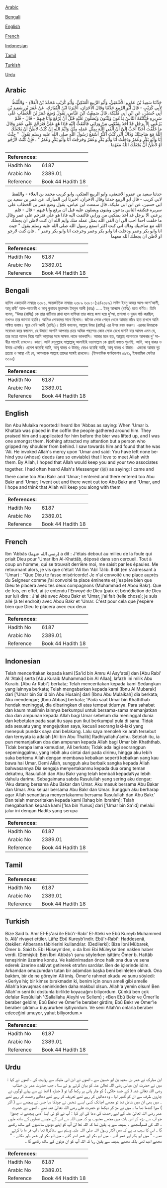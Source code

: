 [Arabic](#arabic)

[Bengali](#bengali)

[English](#english)

[French](#french)

[Indonesian](#indonesian)

[Tamil](#tamil)

[Turkish](#turkish)

[Urdu](#urdu)

## Arabic


<div dir="rtl" lang="ar" style={{fontSize:'larger',backgroundColor:'#f8f9fa',padding:20}}>
حَدَّثَنَا سَعِيدُ بْنُ عَمْرٍو الأَشْعَثِيُّ، وَأَبُو الرَّبِيعِ الْعَتَكِيُّ، وَأَبُو كُرَيْبٍ مُحَمَّدُ بْنُ الْعَلاَءِ - وَاللَّفْظُ لأَبِي كُرَيْبٍ - قَالَ أَبُو الرَّبِيعِ حَدَّثَنَا وَقَالَ الآخَرَانِ، أَخْبَرَنَا ابْنُ الْمُبَارَكِ، عَنْ عُمَرَ بْنِ سَعِيدِ بْنِ أَبِي حُسَيْنٍ، عَنِ ابْنِ أَبِي مُلَيْكَةَ، قَالَ سَمِعْتُ ابْنَ عَبَّاسٍ، يَقُولُ وُضِعَ عُمَرُ بْنُ الْخَطَّابِ عَلَى سَرِيرِهِ فَتَكَنَّفَهُ النَّاسُ يَدْعُونَ وَيُثْنُونَ وَيُصَلُّونَ عَلَيْهِ قَبْلَ أَنْ يُرْفَعَ وَأَنَا فِيهِمْ - قَالَ - فَلَمْ يَرُعْنِي إِلاَّ بِرَجُلٍ قَدْ أَخَذَ بِمَنْكِبِي مِنْ وَرَائِي فَالْتَفَتُّ إِلَيْهِ فَإِذَا هُوَ عَلِيُّ فَتَرَحَّمَ عَلَى عُمَرَ وَقَالَ مَا خَلَّفْتَ أَحَدًا أَحَبَّ إِلَىَّ أَنْ أَلْقَى اللَّهَ بِمِثْلِ عَمَلِهِ مِنْكَ وَايْمُ اللَّهِ إِنْ كُنْتُ لأَظُنُّ أَنْ يَجْعَلَكَ اللَّهُ مَعَ صَاحِبَيْكَ وَذَاكَ أَنِّي كُنْتُ أُكَثِّرُ أَسْمَعُ رَسُولَ اللَّهِ صلى الله عليه وسلم يَقُولُ ‏ "‏ جِئْتُ أَنَا وَأَبُو بَكْرٍ وَعُمَرُ وَدَخَلْتُ أَنَا وَأَبُو بَكْرٍ وَعُمَرُ وَخَرَجْتُ أَنَا وَأَبُو بَكْرٍ وَعُمَرُ ‏"‏ ‏.‏ فَإِنْ كُنْتُ لأَرْجُو أَوْ لأَظُنُّ أَنْ يَجْعَلَكَ اللَّهُ مَعَهُمَا ‏.‏
</div>
<div style={{backgroundColor:'#f8f9fa',padding:20, marginBottom: 10}}><table> <thead> <tr> <th>References:</th> <th></th> </tr> </thead> <tbody><tr><td>Hadith No</td><td>6187</td></tr><tr><td>Arabic No</td><td>2389.01</td></tr><tr><td>Reference</td><td>Book 44 Hadith 18</td></tr></tbody></table></div>


<div dir="rtl" lang="ar" style={{fontSize:'larger',backgroundColor:'#f8f9fa',padding:20}}>
حدثنا سعيد بن عمرو الاشعثي، وابو الربيع العتكي، وابو كريب محمد بن العلاء - واللفظ لابي كريب - قال ابو الربيع حدثنا وقال الاخران، اخبرنا ابن المبارك، عن عمر بن سعيد بن ابي حسين، عن ابن ابي مليكة، قال سمعت ابن عباس، يقول وضع عمر بن الخطاب على سريره فتكنفه الناس يدعون ويثنون ويصلون عليه قبل ان يرفع وانا فيهم - قال - فلم يرعني الا برجل قد اخذ بمنكبي من ورايي فالتفت اليه فاذا هو علي فترحم على عمر وقال ما خلفت احدا احب الى ان القى الله بمثل عمله منك وايم الله ان كنت لاظن ان يجعلك الله مع صاحبيك وذاك اني كنت اكثر اسمع رسول الله صلى الله عليه وسلم يقول " جيت انا وابو بكر وعمر ودخلت انا وابو بكر وعمر وخرجت انا وابو بكر وعمر " . فان كنت لارجو او لاظن ان يجعلك الله معهما
</div>
<div style={{backgroundColor:'#f8f9fa',padding:20, marginBottom: 10}}><table> <thead> <tr> <th>References:</th> <th></th> </tr> </thead> <tbody><tr><td>Hadith No</td><td>6187</td></tr><tr><td>Arabic No</td><td>2389.01</td></tr><tr><td>Reference</td><td>Book 44 Hadith 18</td></tr></tbody></table></div>

## Bengali


<div dir="ltr" lang="bn" style={{fontSize:'larger',backgroundColor:'#f8f9fa',padding:20}}>
হাদিস একাডেমি নাম্বারঃ ৬০৮১, আন্তর্জাতিক নাম্বারঃ ২৩৮৯ ৬০৮১-(১৪/২৩৮৯) সাঈদ ইবনু আমর আল-আশ'আসী, আবূ রাবী’ আল-আতাকী ও আবূ কুরায়ব মুহাম্মাদ ইবনুল আলী (রহঃ) ..... ইবনু আব্বাস (রাযিঃ) হতে বর্ণিত। তিনি বলেন, “উমর (রাযিঃ) কে তার খাটিয়ায় রাখা হলে ব্যক্তিরা তার কাছে জমা হয়ে দু'আ, প্রশংসা ও দুরূদ পাঠ করছিল, তখনও তার জানাযা হয়নি। আমিও লোকদের সাথে ছিলাম। জনৈক লোক পেছন থেকে আমার কাঁধে হাত রাখলে আমি শঙ্কিত হলাম। ঘুরে দেখি আলী (রাযিঃ)। তিনি বললেন, আল্লাহ উমর (রাযিঃ) এর উপর রহম করুন। এরপর উমারকে সম্বোধন করে বললেন, হে উমার! আপনি আপনার চেয়ে অধিক পছন্দের কোন লোক রেখে যাননি যার আমল এমন যে, তার মতো আমল নিয়ে আমি আল্লাহর সঙ্গে সাক্ষাৎ লাভে ভালবাসি। আমার মনে হত, আল্লাহ আপনাকে আপনার দু' সাথীর সাথেই রাখবেন। কারণ, আমি রসূলুল্লাহ সাল্লাল্লাহু আলাইহি ওয়াসাল্লাম কে প্রায়ই বলতে শুনেছি, আমি, আবূ বাকর ও উমার এসেছি। প্রবেশ করেছি আমি, আবূ বাকর ও উমার; বেরও হয়েছি আমি, আবূ বাকর ও উমার। এজন্যে আমার দৃঢ় প্রত্যয় ও আস্থা এই যে, আপনাকে আল্লাহ তাদের সঙ্গেই রাখবেন। (ইসলামিক ফাউন্ডেশন ৫৯৭১, ইসলামিক সেন্টার ৬০১০)
</div>
<div style={{backgroundColor:'#f8f9fa',padding:20, marginBottom: 10}}><table> <thead> <tr> <th>References:</th> <th></th> </tr> </thead> <tbody><tr><td>Hadith No</td><td>6187</td></tr><tr><td>Arabic No</td><td>2389.01</td></tr><tr><td>Reference</td><td>Book 44 Hadith 18</td></tr></tbody></table></div>

## English


<div dir="ltr" lang="en" style={{fontSize:'larger',backgroundColor:'#f8f9fa',padding:20}}>
Ibn Abu Mulaika reported:I heard Ibn 'Abbas as saying: When 'Umar b. Khattab was placed in the coffin the people gathered around him. They praised him and supplicated for him before the bier was lifted up, and I was one amongst them. Nothing attracted my attention but a person who gripped my shoulder from behind. I saw towards him and found that he was 'Ali. He invoked Allah's mercy upon 'Umar and said: You have left none behind you (whose) deeds (are so enviable) that I love to meet Allah with them. By Allah, I hoped that Allah would keep you and your two associates together. I had often heard Allah's Messenger (ﷺ) as saying: I came and there came too Abu Bakr and 'Umar; I entered and there entered too Abu Bakr and 'Umar; I went out and there went out too Abu Bakr and 'Umar, and I hope and think that Allah will keep you along with them
</div>
<div style={{backgroundColor:'#f8f9fa',padding:20, marginBottom: 10}}><table> <thead> <tr> <th>References:</th> <th></th> </tr> </thead> <tbody><tr><td>Hadith No</td><td>6187</td></tr><tr><td>Arabic No</td><td>2389.01</td></tr><tr><td>Reference</td><td>Book 44 Hadith 18</td></tr></tbody></table></div>

## French


<div dir="ltr" lang="fr" style={{fontSize:'larger',backgroundColor:'#f8f9fa',padding:20}}>
Ibn 'Abbâs (رضي الله عنهما) a dit : J'étais debout au milieu de la foule qui priait Dieu pour 'Umar Ibn Al-Khattâb, déposé dans son cercueil. Tout à coup un homme, qui se trouvait derrière moi, me saisit par les épaules. Me retournant alors, je vis que c'était 'Alî Ibn 'Abî Tâlib. Il dit (en s'adressant à 'Umar) : "Que Dieu te fasse miséricorde! Je n'ai convoité une place auprès du Seigneur comme j'ai convoité ta place éminente et j'espère bien que Dieu te placera avec tes deux compagnons (Muhammad et Abou Bakr). Que de fois, en effet, ai-je entendu l'Envoyé de Dieu (paix et bénédiction de Dieu sur lui) dire : J'ai été avec Abou Bakr et 'Umar, j'ai fait (telle chose); je suis allé (à tel endroit) avec Abou Bakr et 'Umar. C'est pour cela que j'espère bien que Dieu te placera avec eux deux
</div>
<div style={{backgroundColor:'#f8f9fa',padding:20, marginBottom: 10}}><table> <thead> <tr> <th>References:</th> <th></th> </tr> </thead> <tbody><tr><td>Hadith No</td><td>6187</td></tr><tr><td>Arabic No</td><td>2389.01</td></tr><tr><td>Reference</td><td>Book 44 Hadith 18</td></tr></tbody></table></div>

## Indonesian


<div dir="ltr" lang="id" style={{fontSize:'larger',backgroundColor:'#f8f9fa',padding:20}}>
Telah menceritakan kepada kami [Sa'id bin Amru Al Asy'atsi] dan [Abu Rabi' Al 'Ataki] serta [Abu Kuraib Muhammad bin Al Allaa], lafazh ini milik Abu Kuraib. [Abu Ar Rabi'] berkata; Telah menceritakan kepada kami Sedangkan yang lainnya berkata; Telah mengabarkan kepada kami [Ibnu Al Mubarak] dari ['Umar bin Sa'id bin Abu Husain] dari [Ibnu Abu Mulaikah] dia berkata; Aku mendengar; [Ibnu Abbas] berkata; 'Pada saat Umar bin Khaththab hendak meninggal, dia dibaringkan di atas tempat tidurnya. Para sahabat dan kaum muslimin lainnya berkumpul untuk bersama-sama memanjatkan doa dan ampunan kepada Allah bagi Umar sebelum dia meninggal dunia dan kebetulan pada saat itu saya pun ikut berkumpul pula di sana. Tidak ada sesuatu yang mengejutkan saya, kecuali seorang laki-laki yang menepuk pundak saya dari belakang. Lalu saya menoleh ke arah tersebut dan ternyata ia adalah [Ali bin Abu Thalib] Radhiyallahu'anhu. Setelah itu, ia pun memanjatkan doa dan ampunan kepada Allah bagi Umar bin Khaththab. Tidak berapa lama kemudian, Ali berkata; Tidak ada lagi seorangpun sepeninggalmu, yang lebih aku cintai dari pada dirimu, hingga aku lebih suka bertemu Allah dengan membawa kebaikan seperti kebaikan yang kau bawa hai Umar. Demi Allah, sungguh aku berbaik sangka kepada Allah bahwasannya Dia sengaja menyertakanmu kepada dua orang teman dekatmu, Rasulullah dan Abu Bakr yang telah kembali kepadaNya lebih dahulu darimu. Sebagaimana sabda Rasulullah yang sering aku dengar; 'Aku datang bersama Abu Bakar dan Umar. Aku masuk bersama Abu Bakar dan Umar. Aku keluar bersama Abu Bakr dan Umar. Sungguh aku berharap agar Allah senantiasa menyertakanmu bersama Rasulullah dan Abu Bakr.' Dan telah menceritakan kepada kami [Ishaq bin Ibrahim]; Telah mengabarkan kepada kami ['Isa bin Yunus] dari ['Umar bin Sa'id] melalui jalur ini dengan Hadits yang serupa
</div>
<div style={{backgroundColor:'#f8f9fa',padding:20, marginBottom: 10}}><table> <thead> <tr> <th>References:</th> <th></th> </tr> </thead> <tbody><tr><td>Hadith No</td><td>6187</td></tr><tr><td>Arabic No</td><td>2389.01</td></tr><tr><td>Reference</td><td>Book 44 Hadith 18</td></tr></tbody></table></div>

## Tamil


<div dir="ltr" lang="ta" style={{fontSize:'larger',backgroundColor:'#f8f9fa',padding:20}}>

</div>
<div style={{backgroundColor:'#f8f9fa',padding:20, marginBottom: 10}}><table> <thead> <tr> <th>References:</th> <th></th> </tr> </thead> <tbody><tr><td>Hadith No</td><td>6187</td></tr><tr><td>Arabic No</td><td>2389.01</td></tr><tr><td>Reference</td><td>Book 44 Hadith 18</td></tr></tbody></table></div>

## Turkish


<div dir="ltr" lang="tr" style={{fontSize:'larger',backgroundColor:'#f8f9fa',padding:20}}>
Bize Said b. Amr El-Eş'asi ile Ebû'r-Rabi' El-Ateki ve Ebû Kureyb Muhammed b. Alâ' rivayet ettiler. Lâfız Ebû Kureyb'indir. Ebû'r-Rabi': Haddesenâ, ötekiler: Ahberana tâbirlerini kullandılar. (Dedilerki): Bize İbni Mübarek, Ömer b. Said b. Ebi Hüseyn'den, o da İbni Ebi Müleyke'den naklen haber verdi. (Demişki): Ben İbni Abbâs'ı şunu söylerken işittim: Ömer b. Hattâb teneşirinin üzerine kondu. Ve kaldırılmadan önce halk ona dua ve sena ederek üzerine salâvat getirerek etrafını sardılar. Ben de içlerinde idim. Arkamdan omuzumdan tutan bir adamdan başka beni belinleten olmadı. Ona baktım, bir de ne göreyim Ali imiş. Ömer'e rahmet okudu ve şunu söyledi: «Geriye hiç bir kimse bırakmadın ki, benim için onun ameli gibi amelle Allah'a kavuşmak seninkinden daha makbul olsun. Allah'a yemin olsun! Ben Allah'ın seni iki dostunla birlikte koyacağını biliyordum. Çünkü ben çok defalar Resûlullah '(Sallallahu Aleyhi ve Sellem) ; «Ben Ebû Bekr ve Ömer'le beraber geldim; Ebû Bekr ve Ömer'le beraber girdim; Ebû Bekr ve Ömer'le beraber çıktım.» buyururken işitiyordum. Ve seni Allah'ın onlarla beraber edeceğini umuyor, yahut biliyordum.»
</div>
<div style={{backgroundColor:'#f8f9fa',padding:20, marginBottom: 10}}><table> <thead> <tr> <th>References:</th> <th></th> </tr> </thead> <tbody><tr><td>Hadith No</td><td>6187</td></tr><tr><td>Arabic No</td><td>2389.01</td></tr><tr><td>Reference</td><td>Book 44 Hadith 18</td></tr></tbody></table></div>

## Urdu


<div dir="rtl" lang="ur" style={{fontSize:'larger',backgroundColor:'#f8f9fa',padding:20}}>
ابن مبارک نے عمر بن سعید بن ابو حسین سے ، انھوں نے ابن ابی ملیکہ سے روایت کی ، انھوں نے کہا : میں نے حضرت ابن عباس رضی اللہ تعالیٰ عنہ کو بیان کرتے ہو ئے سنا ، جب حضرت عمر بن خطاب رضی اللہ تعالیٰ عنہ ( کے جسد خاکی ) کو چار پائی پر رکھا گیا تو ( جنازہ ) اٹھا نے سے پہلے لوگوں نے چاروں طرف سے ان کو گھیر لیا ۔ وہ دعائیں کر رہے تھے تعریف کر رہے تھے دعائے رحمت کر رہے تھے ۔ میں بھی ان میں شامل تھا تو مجھے اچانک کسی ایسے شخص نے چونکا دیا جس نے پیچھے سے ( آکر ) میرا کندھا تھا ما ۔ میں نے مڑ کر دیکھا تو حضرت علی رضی اللہ تعالیٰ عنہ تھے ، انھوں نے حضرت عمر رضی اللہ تعالیٰ عنہ کے لیے رحمت کی دعا کی اور کہا : آپ نے کو ئی ایسا آدمی پیچھے نہ چھوڑا جو آپ سے بڑھ کر اس بات میں مجھے محبوب ہو کہ میں اللہ سے اس کے جیسے عملوں کے ساتھ ملوں ۔ اللہ کی قسم!مجھے ۔ ہمیشہ سے یہ یقین تھا کہ اللہ تعا لیٰ آپ کو اپنے دونوں ساتھیوں کے ساتھ رکھے گا ۔ اس کا سبب یہ ہے کہ میں اکثر رسول اللہ صلی اللہ علیہ وسلم سے سناکرتا تھا ، آپ فر ما یا کرتے تھے ، " میں ابو بکر اور عمر آئے ۔ میں ابو بکر اور عمر اندر گئے ، میں ابو بکر اور عمر باہر نکلے ۔ " مجھے امید تھی بلکہ مجھے ہمیشہ سے یقین رہا کہ اللہ آپ کو ان دونوں کے ساتھ رکھے گا ۔
</div>
<div style={{backgroundColor:'#f8f9fa',padding:20, marginBottom: 10}}><table> <thead> <tr> <th>References:</th> <th></th> </tr> </thead> <tbody><tr><td>Hadith No</td><td>6187</td></tr><tr><td>Arabic No</td><td>2389.01</td></tr><tr><td>Reference</td><td>Book 44 Hadith 18</td></tr></tbody></table></div>